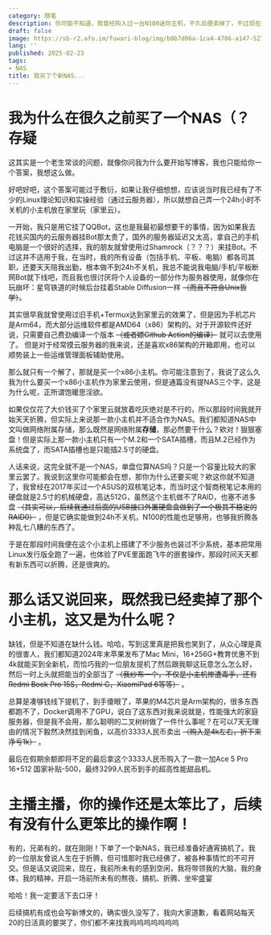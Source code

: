 ```yaml
---
category: 随笔
description: 你可能不知道，我曾经购入过一台N100迷你主机，不久后便卖掉了，不过现在我又购入了，这是为什么呢？
draft: false
image: https://sb-r2.afo.im/fuwari-blog/img/b8b7d06a-1ca4-4786-a147-5275f57dfb3b.webp
lang: ''
published: 2025-02-23
tags:
- NAS
title: 我买了个新NAS...
---
```

# 我为什么在很久之前买了一个NAS（？存疑

这其实是一个老生常谈的问题，就像你问我为什么要开始写博客，我也只能给你一个答案，我想这么做。

好吧好吧，这个答案可能过于敷衍，如果让我仔细想想，应该说当时我已经有了不少的Linux理论知识和实操经验（通过云服务器），所以就想自己弄一个24h小时不关机的小主机放在家里玩（家里云）。

一开始，我只是用它挂了QQBot，这也是我最初最想要干的事情，因为如果我去花钱买国内的云服务器挂Bot那太贵了，国外的服务器延迟又太高，拿自己的手机电脑是一个很好的选择，我的朋友就曾使用过Shamrock（？？？）来挂Bot。不过这并不适用于我，在当时，我的所有设备（包括手机、平板、电脑）都各司其职，还要天天陪我出勤，根本做不到24h不关机，我总不能说我电脑/手机/平板断网Bot就下线吧，而且我也很讨厌将个人设备的一部分作为服务器使用，就像你在玩崩坏：星穹铁道的时候后台挂着Stable Diffusion一样 ~~（而且不符合Unix哲学）~~。

其实很早我就曾使用过旧手机+Termux达到家里云的效果了，但是因为手机芯片是Arm64，而大部分运维软件都是AMD64（x86）架构的。对于开源软件还好说，只需要自己费劲编译一个版本 ~~（或者嫖Github Action的编译）~~ 就可以去使用了。
但是对于经常摸云服务器的我来说，还是喜欢x86架构的开箱即用，也可以顺势装上一些运维管理面板辅助使用。

那么就只有一个解了，那就是买一个x86小主机。你可能注意到了，我说了这么久我为什么要买一个x86小主机作为家里云使用，但是通篇没有提NAS三个字，这是为什么呢，正所谓饱暖思淫欲。

如果仅仅花了大价钱买了个家里云就放着吃灰绝对是不行的，所以那段时间我就开始天天折腾，但实际上来说那一款小主机并不适合作为NAS。我们都知道NAS中文叫做网络附属存储，那么既然是网络附属**存储**，那必然要干什么？欸对！狠狠塞盘！但是实际上那一款小主机只有一个M.2和一个SATA插槽，而且M.2已经作为系统盘了，而SATA插槽也是只能插2.5寸的硬盘。

人话来说，这完全就不是一个NAS，单盘位算NAS吗？只是一个容量比较大的家里云罢了。我说到这里你可能都会在想，那你为什么还要买呢？欸这你就不知道了，我曾经在2017年买过一个ASUS的双核笔记本，而当时这个智商税笔记本用的硬盘就是2.5寸的机械硬盘，高达512G，虽然这个主机做不了RAID，也塞不进多盘 ~~（其实可以，后续我通过后面的USB接口外置硬盘盒做到了一个极其不稳定的RAID0）~~ ，但是它确实能做到24h不关机，N100的性能也足够用，也够我折腾各种乱七八糟的东西了。

于是在那段时间我便在这个小主机上搭建了不少服务也装过不少系统，基本把常用Linux发行版全跑了一遍，也体验了PVE里面跑飞牛的嵌套操作，那段时间天天都有新东西可以折腾，还是很爽的。

# 那么话又说回来，既然我已经卖掉了那个小主机，这又是为什么呢？

缺钱，但是不知道在缺什么钱。哈哈，写到这里真是把我也笑到了，从众心理是真的很害人，我们都知道2024年末苹果发布了Mac Mini，16+256G+教育优惠不到4k就能买到全新机，而恰巧我的一位朋友提机了然后跟我聊这玩意怎么怎么好，然后一时上头就把能当的全部当了 ~~（我纱布一个，不仅是小主机惨遭毒手，还有Redmi Book Pro 15S，Redmi G，XiaomiPad 6等等）~~ 。

总算是凑够钱线下提机了，到手傻眼了，苹果的M4芯片是Arm架构的，很多东西都跑不了，Docker调用不了GPU，说白了这东西对我来说就是，性能强大的家庭服务器，但是我不会用，那么聪明的二叉树树做了一件什么事呢？在可以7天无理由的情况下毅然决然挂到闲鱼，以高价3333人民币卖出 ~~（购入是4k左右，折下来净亏1k）~~ 。

最后在假期余额即将不足的最后拿这个3333人民币购入了一款一加Ace 5 Pro 16+512 国家补贴-500，最终3299人民币到手的超高性能甜品机。

# 主播主播，你的操作还是太笨比了，后续有没有什么更笨比的操作啊！

有的，兄弟有的，就在刚刚！下单了一个新NAS，我已经准备好通宵搞机了。我的一位朋友曾说人生在于折腾，但可惜那时我已经佛了，被各种事情忙的不可开交。但是话又说回来，现在，我前所未有的感到空闲，我将带领我的大脑，我的身体，我的精神，开启一场前所未有的熬夜、搞机、折腾、坐牢盛宴

哈哈！我一定要活下去口牙！

后续搞机有成也会写新博文的，确实很久没写了，我向大家道歉，看着网站每天20的日活真的要哭了，你们都不来找我呜呜呜呜呜呜呜

